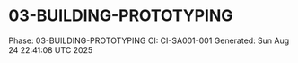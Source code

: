 # 03-BUILDING-PROTOTYPING
Phase: 03-BUILDING-PROTOTYPING
CI: CI-SA001-001
Generated: Sun Aug 24 22:41:08 UTC 2025
